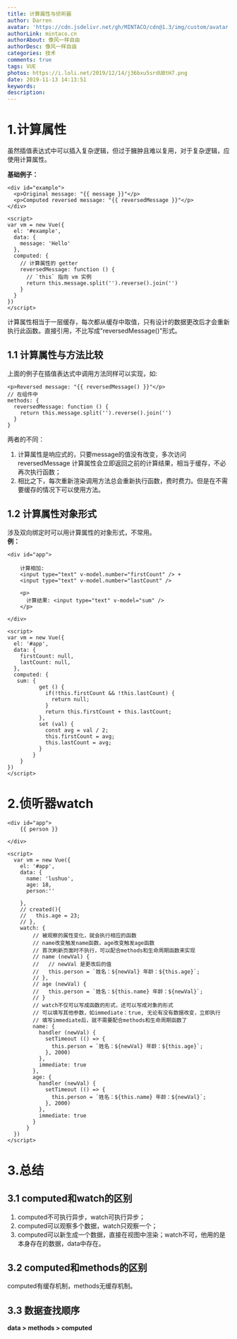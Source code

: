 ```yaml
---
title: 计算属性与侦听器
author: Darren
avatar: 'https://cdn.jsdelivr.net/gh/MINTACO/cdn@1.3/img/custom/avatar.jpg'
authorLink: mintaco.cn
authorAbout: 像风一样自由
authorDesc: 像风一样自由
categories: 技术
comments: true
tags: VUE
photos: https://i.loli.net/2019/12/14/j36bxu5srdUBtH7.png
date: 2019-11-13 14:13:51
keywords:
description:
---
```


# 1.计算属性
虽然插值表达式中可以插入复杂逻辑，但过于臃肿且难以复用，对于复杂逻辑，应使用计算属性。  

**基础例子：**
```
<div id="example">
  <p>Original message: "{{ message }}"</p>
  <p>Computed reversed message: "{{ reversedMessage }}"</p>
</div>

<script>
var vm = new Vue({
  el: '#example',
  data: {
    message: 'Hello'
  },
  computed: {
    // 计算属性的 getter
    reversedMessage: function () {
      // `this` 指向 vm 实例
      return this.message.split('').reverse().join('')
    }
  }
})
</script>
```
计算属性相当于一层缓存，每次都从缓存中取值，只有设计的数据更改后才会重新执行此函数。直接引用，不比写成"reversedMessage()"形式。

## 1.1 计算属性与方法比较
上面的例子在插值表达式中调用方法同样可以实现，如:
```
<p>Reversed message: "{{ reversedMessage() }}"</p>
// 在组件中
methods: {
  reversedMessage: function () {
    return this.message.split('').reverse().join('')
  }
}
```
两者的不同：
1. 计算属性是响应式的，只要message的值没有改变，多次访问 reversedMessage 计算属性会立即返回之前的计算结果，相当于缓存，不必再次执行函数；
2. 相比之下，每次重新渲染调用方法总会重新执行函数，费时费力。但是在不需要缓存的情况下可以使用方法。

## 1.2 计算属性对象形式
涉及双向绑定时可以用计算属性的对象形式，不常用。  
**例：**
```
<div id="app">
  
    计算相加: 
    <input type="text" v-model.number="firstCount" /> +
    <input type="text" v-model.number="lastCount" /> 

    <p>
      计算结果: <input type="text" v-model="sum" />
    </p>
    
</div>

<script>
var vm = new Vue({
  el: '#app',
  data: {
    firstCount: null,
    lastCount: null,
  },
  computed: {
   sum: {
          get () {
            if(!this.firstCount && !this.lastCount) {
              return null;
            }
            return this.firstCount + this.lastCount;
          },
          set (val) {
            const avg = val / 2;
            this.firstCount = avg;
            this.lastCount = avg;
          }
        }
    }
})
</script>
```
# 2.侦听器watch

```
<div id="app">
    {{ person }}
    
</div>

<script>
  var vm = new Vue({
    el: '#app',
    data: {
      name: 'lushuo',
      age: 18,
      person:''
    
    },
    // created(){
    //   this.age = 23;
    // },
    watch: {
        // 被观察的属性变化，就会执行相应的函数
        // name改变触发name函数，age改变触发age函数
        // 首次刷新页面时不执行，可以配合methods和生命周期函数来实现
        // name (newVal) {
        //   // newVal 是更改后的值
        //   this.person = `姓名：${newVal} 年龄：${this.age}`;
        // },
        // age (newVal) {
        //   this.person = `姓名：${this.name} 年龄：${newVal}`;
        // }
        // watch不仅可以写成函数的形式，还可以写成对象的形式
        // 可以填写其他参数，如immediate：true, 无论有没有数据改变，立即执行
        // 填写immediate后，就不需要配合methods和生命周期函数了
        name: {
          handler (newVal) {
            setTimeout (() => {
              this.person = `姓名：${newVal} 年龄：${this.age}`;
            }, 2000) 
          },
          immediate: true
        },
        age: {
          handler (newVal) {
            setTimeout (() => {
              this.person = `姓名：${this.name} 年龄：${newVal}`;            
            }, 2000)
          },
          immediate: true
        }
      }
  })
</script> 
```
# 3.总结
## 3.1 computed和watch的区别
1. computed不可执行异步，watch可执行异步；
2. computed可以观察多个数据，watch只观察一个；
3. computed可以新生成一个数据，直接在视图中渲染；watch不可，他用的是本身存在的数据，data中存在。

## 3.2 computed和methods的区别
computed有缓存机制，methods无缓存机制。

## 3.3 数据查找顺序
**data > methods > computed**